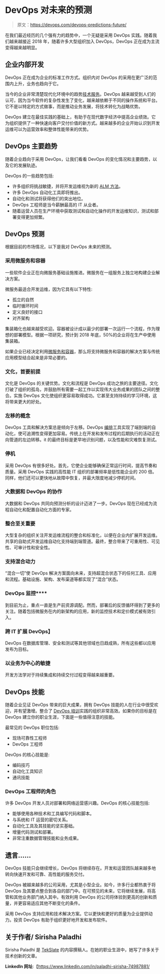 # DevOps 对未来的预测

> 原文：<https://devops.com/devops-predictions-future/>

在我们最近经历的几个强有力的趋势中，一个无疑是采用 DevOps 实践。随着我们越来越接近 2018 年，随着许多大型组织加入 DevOps，DevOps 正在成为主流变得越来越明显。

## **企业内部开发**

DevOps 正在成为企业的标准工作方式。组织内对 DevOps 的采用在更广泛的范围内上升，业务也趋向于它。

当今的企业非常清楚现代化环境中的趋势[技术服务](https://tekslate.com/)。DevOps 越来越受到人们的认可，因为当今软件的复杂性发生了变化，越来越依赖于不同的操作系统和平台。它不是以特定的方式做事，而是推动业务发展，将技术转化为战略优势。

DevOps 建立在最佳实践的基础上，有助于在现代数字经济中提高企业绩效。它为组织提供了一种快速向客户交付价值的新方式。越来越多的企业开始认识到开发运维可以为运营效率和整体性能带来的优势。

## **DevOps 主要趋势**

随着企业趋向于采用 DevOps，让我们看看 DevOps 的变化情况和主要趋势，以及它的发展轨迹。

DevOps 的一些趋势包括:

*   许多组织将挑战敏捷，并将开发运维视为新的 [ALM 方法](http://searchsoftwarequality.techtarget.com/feature/What-you-need-to-know-about-the-ALM-methodology)。
*   许多 DevOps 自动化工具即将推出。
*   自动化和测试将获得他们的突出地位。
*   DevOps 工程师是当今薪酬最高的 IT 从业者。
*   随着运营人员在生产环境中获取测试和自动化操作的开发运维知识，测试和部署变得更加频繁。

## **DevOps 预测**

根据目前的市场情况，以下是我对 DevOps 未来的预测。

### **采用微服务和容器**

一些软件企业正在向微服务基础设施推进。微服务在一组服务上独立地构建企业解决方案。

微服务最适合开发运维，因为它具有以下特性:

*   孤立的自然
*   临时循环时间
*   定义良好的接口
*   对齐架构

集装箱化也越来越受欢迎。容器被设计成以最少的部署一次运行一个流程，作为理想的部署模型。根据一项研究，预计到 2018 年底，50%的企业将在生产中使用集装箱。

如果企业已经决定利用[微服务和容器](https://devops.com/webinars/managing-quality-service-containerized-microservice-applications/)，那么将支持微服务和容器的解决方案与传统应用模型结合起来是非常必要的。

### **文化，首要前提**

文化是 DevOps 的关键优势。文化和流程是 DevOps 成功之旅的主要途径。文化打破了组织的孤岛，并鼓励所有需要一起工作以实现伟大业务成果的团队之间的整合。实施 DevOps 文化使组织更容易取得成功。它甚至支持持续的学习环境，这将带来更大的好处。

### **左移的概念**

DevOps 工具和解决方案总是倾向于左移。DevOps [编排](https://devops.com/how-to-learn-orchestration/)工具实现了端到端的自动化，使可追溯性变得更加容易。传统上在开发和发布过程的后期执行的活动正在向管道的左边转移。it 的最终目标是更早地识别问题，以及性能和灾难恢复测试。

### **停机**

采用 DevOps 有很多好处。首先，它使企业能够确保正常运行时间，提高节奏和质量。采用 DevOps 实践的高性能 IT 组织的部署频率是低性能企业的 200 倍。同样，他们还可以更快地从故障中恢复，并最大限度地减少停机时间。

### **大数据和 DevOps 的协作**

大数据和 DevOps 共同向预测分析的设计迈进了一步。DevOps 现在已经成为流程自动化和配置自动化方面的专家。

### **整合至关重要**

大型复杂的组织关注开发运维流程的整合和标准化，以便在企业内扩展开发运维。共享的自助式开发运维自动化支持端到端管道。最终，整合带来了可重用性、可见性、可审计性和安全性。

### **支持混合动力**

“混合一切”使 DevOps 解决方案面向未来，支持超混合状态下的任何工具、应用和流程。基础设施、架构、发布渠道等都实现了“混合”状态。

### **DevOps 监控******

到目前为止，重点一直是生产前资源调配。然而，部署后的反馈循环得到了更多的关注。随着包括微服务在内的新架构的应用，新的监控技术和定价模式被有效引入。

### **跨 IT 扩展 DevOps】**

DevOps 在数据库管理、安全和测试等其他领域也日趋成熟，所有这些都以应用发布为目标。

### **以业务为中心的敏捷**

开发方法学对于持续集成和持续交付过程变得越来越重要。

## **DevOps 技能**

随着企业见证 DevOps 带来的巨大成果，拥有 DevOps 技能的人在行业中很受欢迎，并有望激增。整合了 [DevOps 培训](https://tekslate.com/devops-training)实践的组织非常高效。如果你的目标是在 DevOps 建立你的职业生涯，下面是一些值得注意的技能。

最常见的 DevOps 职位包括:

*   现场可靠性工程师
*   DevOps 工程师

DevOps 的核心技能是:

*   编码技巧
*   自动化工具知识
*   通讯技能

### DevOps 工程师的角色

许多 DevOps 开发人员对部署和网络运营感兴趣。DevOps 的核心技能包括:

*   能够使用各种技术和工具编写代码和脚本。
*   与系统和 IT 运营的密切关系。
*   自动化工具及其技能的坚实基础。
*   增量代码测试和部署。
*   非常注重数据管理技能和业务成果。

## **遗言……**

DevOps 技能只会继续增长，DevOps 将继续存在。开发和运营团队越来越多地转向快速开发和可靠、高性能的服务交付。

DevOps 被越来越多的公司采用，尤其是小型企业。如今，许多行业都热衷于将 DevOps 及其要点整合到各自的部门中。在可预见的未来，它将继续发展，将高管和其他业务部门纳入其中。有效利用 DevOps 的公司将体验到更高的创新和质量，并更容易适应其他不断变化的条件。

采用 DevOps 支持应用和技术解决方案。它以更快和更好的质量为企业提供动力。投资 DevOps 有助于组织更好地开发和发布软件。

## **关于作者/ Sirisha Paladhi**

Sirisha Paladhi 是 [TekSlate](https://tekslate.com/) 的内容撰稿人。在她的职业生涯中，她写了许多关于技术创新的文章。

**LinkedIn 网址**:【https://www.linkedin.com/in/paladhi-sirisha-74987881/ 